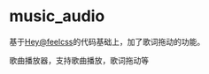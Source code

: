 # music_audio

基于[Hey@feelcss](http://www.feelcss.com/html5-music-player-synchronous-display-lyrics.html)的代码基础上，加了歌词拖动的功能。

歌曲播放器，支持歌曲播放，歌词拖动等
